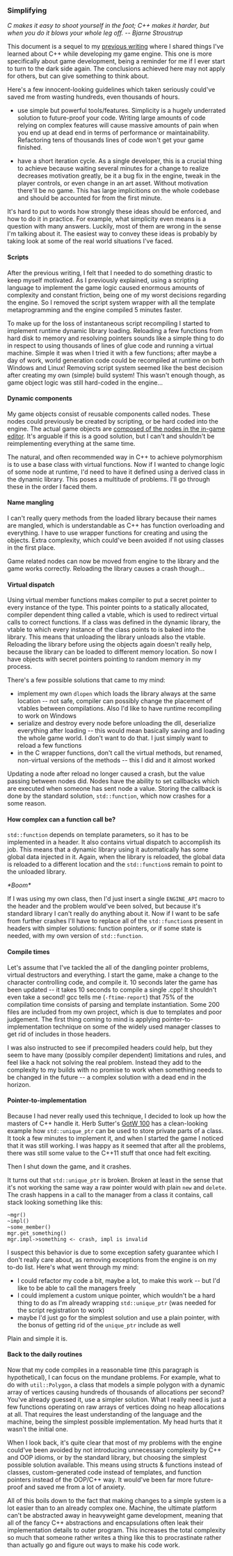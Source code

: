 ### Simplifying
_C makes it easy to shoot yourself in the foot; C++ makes it harder, but when you do it blows your whole leg off.  -- Bjarne Stroustrup_

This document is a sequel to my [previous writing](/?path=clover/clover_engine_mistakes) where I shared things I've learned about C++ while developing my game engine. This one is more specifically about game development, being a reminder for me if I ever start to turn to the dark side again. The conclusions achieved here may not apply for others, but can give something to think about.

Here's a few innocent-looking guidelines which taken seriously could've saved me from wasting hundreds, even thousands of hours.

- use simple but powerful tools/features. Simplicity is a hugely underrated solution to future-proof your code. Writing large amounts of code relying on complex features will cause massive amounts of pain when you end up at dead end in terms of performance or maintainability. Refactoring tens of thousands lines of code won't get your game finished.

- have a short iteration cycle. As a single developer, this is a crucial thing to achieve because waiting several minutes for a change to realize decreases motivation greatly, be it a bug fix in the engine, tweak in the player controls, or even change in an art asset. Without motivation there'll be no game. This has large implicitions on the whole codebase and should be accounted for from the first minute.

It's hard to put to words how strongly these ideas should be enforced, and how to do it in practice. For example, what simplicity even means is a question with many answers. Luckily, most of them are wrong in the sense I'm talking about it. The easiest way to convey these ideas is probably by taking look at some of the real world situations I've faced.


#### Scripts
After the previous writing, I felt that I needed to do something drastic to keep myself motivated. As I previously explained, using a scripting language to implement the game logic caused enormous amounts of complexity and constant friction, being one of my worst decisions regarding the engine. So I removed the script system wrapper with all the template metaprogramming and the engine compiled 5 minutes faster.

To make up for the loss of instantaneous script recompiling I started to implement runtime dynamic library loading. Reloading a few functions from hard disk to memory and resolving pointers sounds like a simple thing to do in respect to using thousands of lines of glue code and running a virtual machine. Simple it was when I tried it with a few functions; after maybe a day of work, world generation code could be recompiled at runtime on both Windows and Linux! Removing script system seemed like the best decision after creating my own (simple) build system! This wasn't enough though, as game object logic was still hard-coded in the engine...


#### Dynamic components
My game objects consist of reusable components called nodes. These nodes could previously be created by scripting, or be hard coded into the engine. The actual game objects are [composed of the nodes in the in-game editor](../data/clover/nodes.png). It's arguable if this is a good solution, but I can't and shouldn't be reimplementing everything at the same time.

The natural, and often recommended way in C++ to achieve polymorphism is to use a base class with virtual functions. Now if I wanted to change logic of some node at runtime, I'd need to have it defined using a derived class in the dynamic library. This poses a multitude of problems. I'll go through these in the order I faced them.


#### Name mangling
I can't really query methods from the loaded library because their names are mangled, which is understandable as C++ has function overloading and everything. I have to use wrapper functions for creating and using the objects. Extra complexity, which could've been avoided if not using classes in the first place.

Game related nodes can now be moved from engine to the library and the game works correctly. Reloading the library causes a crash though...


#### Virtual dispatch
Using virtual member functions makes compiler to put a secret pointer to every instance of the type. This pointer points to a statically allocated, compiler dependent thing called a vtable, which is used to redirect virtual calls to correct functions. If a class was defined in the dynamic library, the vtable to which every instance of the class points to is baked into the library. This means that unloading the library unloads also the vtable. Reloading the library before using the objects again doesn't really help, because the library can be loaded to different memory location. So now I have objects with secret pointers pointing to random memory in my process.

There's a few possible solutions that came to my mind:
- implement my own `dlopen` which loads the library always at the same location -- not safe, compiler can possibly change the placement of vtables between compilations. Also I'd like to have runtime recompiling to work on Windows
- serialize and destroy every node before unloading the dll, deserialize everything after loading -- this would mean basically saving and loading the whole game world. I don't want to do that. I just simply want to reload a few functions
- in the C wrapper functions, don't call the virtual methods, but renamed, non-virtual versions of the methods -- this I did and it almost worked

Updating a node after reload no longer caused a crash, but the value passing between nodes did. Nodes have the ability to set callbacks which are executed when someone has sent node a value. Storing the callback is done by the standard solution, `std::function`, which now crashes for a some reason.


#### How complex can a function call be?
`std::function` depends on template parameters, so it has to be implemented in a header. It also contains virtual dispatch to accomplish its job. This means that a dynamic library using it automatically has some global data injected in it. Again, when the library is reloaded, the global data is reloaded to a different location and the `std::function`s remain to point to the unloaded library.

_\*Boom\*_

If I was using my own class, then I'd just insert a single `ENGINE_API` macro to the header and the problem would've been solved, but because it's standard library I can't really do anything about it. Now if I want to be safe from further crashes I'll have to replace all of the `std::function`s present in headers with simpler solutions: function pointers, or if some state is needed, with my own version of `std::function`.

#### Compile times
Let's assume that I've tackled the all of the dangling pointer problems, virtual destructors and everything. I start the game, make a change to the character controlling code, and compile it. 10 seconds later the game has been updated -- it takes 10 seconds to compile a single .cpp! It shouldn't even take a second! gcc tells me (`-ftime-report`) that 75% of the compilation time consists of parsing and template instantiation. Some 200 files are included from my own project, which is due to templates and poor judgement. The first thing coming to mind is applying pointer-to-implementation technique on some of the widely used manager classes to get rid of includes in those headers.

I was also instructed to see if precompiled headers could help, but they seem to have many (possibly compiler dependent) limitations and rules, and feel like a hack not solving the real problem. Instead they add to the complexity to my builds with no promise to work when something needs to be changed in the future -- a complex solution with a dead end in the horizon.


#### Pointer-to-implementation
Because I had never really used this technique, I decided to look up how the masters of C++ handle it. Herb Sutter's [GotW 100](http://herbsutter.com/gotw/_100/) has a clean-looking example how `std::unique_ptr` can be used to store private parts of a class. It took a few minutes to implement it, and when I started the game I noticed that it was still working. I was happy as it seemed that after all the problems, there was still some value to the C++11 stuff that once had felt exciting.

Then I shut down the game, and it crashes.

It turns out that `std::unique_ptr` is broken. Broken at least in the sense that it's not working the same way a raw pointer would with plain `new` and `delete`. The crash happens in a call to the manager from a class it contains, call stack looking something like this:

	~mgr()
	~impl()
	~some_member()
	mgr.get_something()
	mgr.impl->something <- crash, impl is invalid

I suspect this behavior is due to some exception safety guarantee which I don't really care about, as removing exceptions from the engine is on my to-do list. Here's what went through my mind:

- I could refactor my code a bit, maybe a lot, to make this work -- but I'd like to be able to call the managers freely
- I could implement a custom unique pointer, which wouldn't be a hard thing to do as I'm already wrapping `std::unique_ptr` (was needed for the script registration to work)
- maybe I'd just go for the simplest solution and use a plain pointer, with the bonus of getting rid of the `unique_ptr` include as well

Plain and simple it is.


#### Back to the daily routines
Now that my code compiles in a reasonable time (this paragraph is hypothetical), I can focus on the mundane problems. For example, what to do with `util::Polygon`, a class that models a simple polygon with a dynamic array of vertices causing hundreds of thousands of allocations per second? You've already guessed it, use a simpler solution. What I really need is just a few functions operating on raw arrays of vertices doing no heap allocations at all. That requires the least understanding of the language and the machine, being the simplest possible implementation. My head hurts that it wasn't the initial one.

When I look back, it's quite clear that most of my problems with the engine could've been avoided by not introducing unnecessary complexity by C++ and OOP idioms, or by the standard library, but choosing the simplest possible solution available. This means using structs & functions instead of classes, custom-generated code instead of templates, and function pointers instead of the OOP/C++ way. It would've been far more future-proof and saved me from a lot of anxiety.

All of this boils down to the fact that making changes to a simple system is a lot easier than to an already complex one. Machine, the ultimate platform can't be abstracted away in heavyweight game development, meaning that all of the fancy C++ abstractions and encapsulations often leak their implementation details to outer program. This increases the total complexity so much that someone rather writes a thing like this to procrastinate rather than actually go and figure out ways to make his code work.


